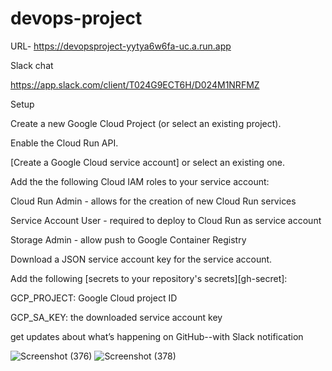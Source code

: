 
# devops-project
URL- https://devopsproject-yytya6w6fa-uc.a.run.app


Slack chat

https://app.slack.com/client/T024G9ECT6H/D024M1NRFMZ


Setup

Create a new Google Cloud Project (or select an existing project).

Enable the Cloud Run API.

[Create a Google Cloud service account] or select an existing one.

Add the the following Cloud IAM roles to your service account:

Cloud Run Admin - allows for the creation of new Cloud Run services

Service Account User - required to deploy to Cloud Run as service account

Storage Admin - allow push to Google Container Registry

Download a JSON service account key for the service account.

Add the following [secrets to your repository's secrets][gh-secret]:

GCP_PROJECT: Google Cloud project ID

GCP_SA_KEY: the downloaded service account key

get updates about what’s happening on GitHub--with Slack notification

![Screenshot (376)](https://user-images.githubusercontent.com/79751930/121622413-8af7b600-caa0-11eb-8f17-5060303dc934.png)
![Screenshot (378)](https://user-images.githubusercontent.com/79751930/121622439-964ae180-caa0-11eb-8d06-f953e97b6bc6.png)

